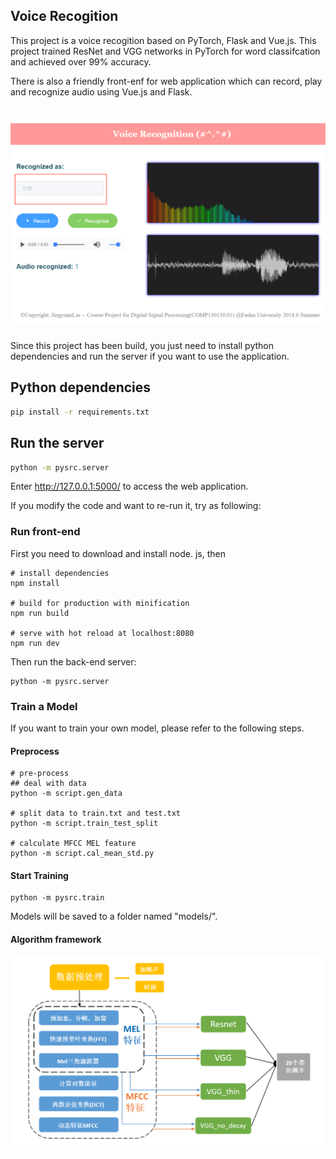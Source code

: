 ## Voice Recogition


This project is a voice recogition based on PyTorch, Flask and Vue.js. This project trained ResNet and VGG networks in PyTorch for word classifcation and achieved over 99% accuracy. 

There is also a friendly front-enf for web application which can record, play and recognize audio using Vue.js and Flask.

![](https://github.com/fdjingyuan/Voice-record-and-Speak-recognition/blob/master/img/recognize.jpg)
=======

Since this project has been build, you just need to install python dependencies and run the server if you want to use the application.
## Python dependencies

``` bash
pip install -r requirements.txt
```
## Run the server
``` bash
python -m pysrc.server
```
Enter http://127.0.0.1:5000/ to access the web application.



If you modify the code and want to re-run it, try as following:

### Run front-end
First you need to download and install node. js, then

```
# install dependencies
npm install

# build for production with minification
npm run build

# serve with hot reload at localhost:8080
npm run dev
```

Then run the back-end server:
```
python -m pysrc.server
```




### Train a Model

If you want to train your own model, please refer to the following steps.

#### Preprocess

```
# pre-process
## deal with data
python -m script.gen_data 

# split data to train.txt and test.txt
python -m script.train_test_split 

# calculate MFCC MEL feature
python -m script.cal_mean_std.py 
```

#### Start Training

```
python -m pysrc.train
```

Models will be saved to a folder named "models/".

#### Algorithm framework

![](https://github.com/fdjingyuan/Voice-record-and-Speak-recognition/blob/master/img/model.png)
